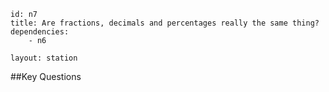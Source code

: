 ````
id: n7
title: Are fractions, decimals and percentages really the same thing?
dependencies:
	- n6

layout: station
````
##Key Questions